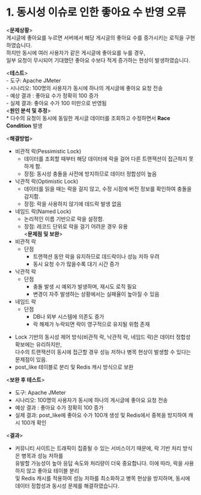 # 1. 동시성 이슈로 인한 좋아요 수 반영 오류  
  <**문제상황**>  
    게시글에 좋아요를 누르면 서버에서 해당 게시글의 좋아요 수를 증가시키는 로직을 구현하였습니다.   
    하지만 동시에 여러 사용자가 같은 게시글에 좋아요를 누를 경우,   
    일부 요청이 무시되어 기대했던 좋아요 수보다 적게 증가하는 현상이 발생하였습니다.  
    
  <**테스트**>  
    - 도구: Apache JMeter  
    - 시나리오: 100명의 사용자가 동시에 하나의 게시글에 좋아요 요청 전송  
    - 예상 결과 : 좋아요 수가 정확히 100 증가  
    - 실제 결과: 좋아요 수가 100 미만으로 반영됨  
  <**원인 분석 및 추정**>  
    * 다수의 요청이 동시에 동일한 게시글 데이터를 조회하고 수정하면서 **Race Condition** 발생  
  
  <**해결방법**>  
  - 비관적 락(Pessimistic Lock)  
    * 데이터를 조회할 때부터 해당 데이터에 락을 걸어 다른 트랜잭션이 접근하지 못하게 함.  
    * 장점: 동시성 충돌을 사전에 방지하므로 데이터 정합성이 높음  
  - 낙관적 락(Optimistic Lock)  
    * 데이터를 읽을 때는 락을 걸지 않고, 수정 시점에 버전 정보를 확인하여 충돌을 감지함.  
    * 장점: 락을 사용하지 않기에 데드락 발생 없음  
  - 네임드 락(Named Lock)  
    * 논리적인 이름 기반으로 락을 설정함.  
    * 장점: 레코드 단위로 락을 걸기 어려운 경우 유용  
  <**문제점 및 보완**>  
  - 비관적 락  
    * 단점  
      * 트랜잭션 동안 락을 유지하므로 데드락이나 성능 저하 우려  
      * 동시 요청 수가 많을수록 대기 시간 증가  
  - 낙관적 락  
    * 단점  
        * 충돌 발생 시 예외가 발생하며, 재시도 로직 필요  
        * 변경이 자주 발생하는 상황에서는 실패율이 높아질 수 있음  
  - 네임드 락  
    * 단점  
        * DB나 외부 시스템에 의존도 증가  
        * 락 해제가 누락되면 락이 영구적으로 유지될 위험 존재  
  * Lock 기반의 동시성 제어 방식(비관적 락, 낙관적 락, 네임드 락)은 데이터 정합성 확보에는 유리하지만,  
    다수의 트랜잭션이 동시에 접근할 경우 성능 저하나 병목 현상이 발생할 수 있다는 문제점이 있음.  
  * post_like 테이블로 분리 및 Redis 캐시 방식으로 보완  
  
  <**보완 후 테스트**>  
  - 도구: Apache JMeter  
  - 시나리오: 100명의 사용자가 동시에 하나의 게시글에 좋아요 요청 전송  
  - 예상 결과 : 좋아요 수가 정확히 100 증가  
  - 실제 결과: post_like에 좋아요 수가 100개 생성 및 Redis에서 중복을 방지하여 캐시 100개 확인  
  
  <**결과**>  
  - 커뮤니티 사이트는 트래픽이 집중될 수 있는 서비스이기 때문에, 락 기반 처리 방식은 병목과 성능 저하를   
    유발할 가능성이 높아 응답 속도와 처리량이 더욱 중요합니다. 이에 따라, 락을 사용하지 않고 좋아요 테이블 분리  
    및 Redis 캐시를 적용하여 성능 저하를 최소화하고 병목 현상을 방지하며, 동시에 데이터 정합성과 동시성 문제를 해결하였습니다.
